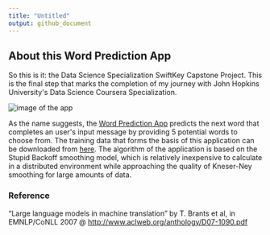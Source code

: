 ```yaml
---
title: "Untitled"
output: github_document
---
```


## About this Word Prediction App

So this is it: the Data Science Specialization SwiftKey Capstone Project. This is the final step that marks the completion of my journey with John Hopkins University's Data Science Coursera Specialization.   

![image of the app](https://github.com/ckenlam/Word-Prediction-App/blob/master/app%20image.jpeg?raw=true)

As the name suggests, the [Word Prediction App](https://kenlam.shinyapps.io/capstone_project/) predicts the next word that completes an user's input message by providing 5 potential words to choose from. The training data that forms the basis of this application can be downloaded from [here](https://d396qusza40orc.cloudfront.net/dsscapstone/dataset/Coursera-SwiftKey.zip). The algorithm of the application is based on the Stupid Backoff smoothing model, which is relatively inexpensive to calculate in a distributed environment while approaching the quality of Kneser-Ney smoothing for large amounts of data.


### Reference
“Large language models in machine translation” by T. Brants et al, in EMNLP/CoNLL 2007 @ http://www.aclweb.org/anthology/D07-1090.pdf



